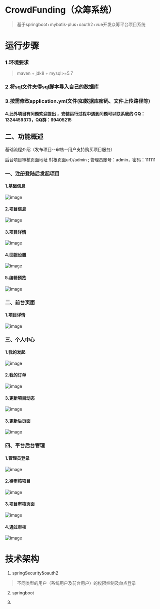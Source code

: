 # CrowdFunding（众筹系统）

> 基于springboot+mybatis-plus+oauth2+vue开发众筹平台项目系统
>

# 运行步骤
### 1.环境要求
> maven + jdk8 + mysql>=5.7
### 2.将sql文件夹得sql脚本导入自己的数据库
### 3.按需修改application.yml文件(如数据库密码、文件上传路径等)

#### 4.此外项目有问题欢迎提出 ，安装运行过程中遇到问题可以联系我的 QQ：1324459373，QQ群：69405215



## 二、功能概述

基础流程介绍（发布项目--审核--用户支持购买项目服务）

后台项目审核页面地址  ${根页面url}/admin   ; 管理员账号：admin，密码：111111

### 一、注册登陆后发起项目
#### 1.基础信息
![image](images/1.%E5%8F%91%E8%B5%B7%E9%A1%B9%E7%9B%AE-%E5%9F%BA%E7%A1%80%E4%BF%A1%E6%81%AF.png)
#### 2.项目信息
![image](images/2.%E5%8F%91%E8%B5%B7%E9%A1%B9%E7%9B%AE-%E9%A1%B9%E7%9B%AE%E4%BF%A1%E6%81%AF.png)
#### 3.项目详情
![image](images/3.%E5%8F%91%E8%B5%B7%E9%A1%B9%E7%9B%AE-%E9%A1%B9%E7%9B%AE%E8%AF%A6%E6%83%85.png)
#### 4.回报设置
![image](images/4.%E5%8F%91%E8%B5%B7%E9%A1%B9%E7%9B%AE-%E5%9B%9E%E6%8A%A5%E8%AE%BE%E7%BD%AE.png)
#### 5.编辑预览
![image](images/5.%E5%8F%91%E8%B5%B7%E9%A1%B9%E7%9B%AE-%E7%BC%96%E8%BE%91%E9%A2%84%E8%A7%88.png)

### 二、前台页面
#### 1.项目详情
![image](images/13.%E6%B5%8B%E8%AF%95%E9%A1%B9%E7%9B%AE%20-%E8%AF%A6%E6%83%85%E9%A1%B5.png)
### 三、个人中心
#### 1.我的发起
![image](images/6.%E4%B8%AA%E4%BA%BA%E4%BF%A1%E6%81%AF-%E6%88%91%E7%9A%84%E5%8F%91%E8%B5%B7.png)
#### 2.我的订单
![image](images/14.%E4%B8%AA%E4%BA%BA%E4%BF%A1%E6%81%AF-%E6%88%91%E7%9A%84%E8%AE%A2%E5%8D%95.png)
#### 3.更新项目动态
![image](images/11.%E5%8F%91%E8%B5%B7%E8%80%85%E6%9B%B4%E6%96%B0%E9%A1%B9%E7%9B%AE%E5%8A%A8%E6%80%81.png)
#### 3.更新后页面
![image](images/12.%E6%9B%B4%E6%96%B0%E8%BF%9B%E5%B1%95%E5%90%8E.png)

### 四、平台后台管理
#### 1.管理员登录
![image](images/7.%E7%AE%A1%E7%90%86%E5%91%98%E7%99%BB%E9%99%86%E9%A1%B5%E9%9D%A2.png)
#### 2.待审核项目
![image](images/8.%E5%90%8E%E5%8F%B0%E7%AE%A1%E7%90%86%E4%B8%AD%E5%BF%83-%E5%BE%85%E5%AE%A1%E6%A0%B8%E9%A1%B9%E7%9B%AE.png)
#### 3.项目审核页面
![image](images/9.%E9%A1%B9%E7%9B%AE%E5%AE%A1%E6%A0%B8%E9%A1%B5%E9%9D%A2.png)
#### 4.通过审核
![image](images/10.%E9%80%9A%E8%BF%87%E5%AE%A1%E6%A0%B8.png)



# 技术架构

1. springSecurity&oauth2
> 不同类型的用户（系统用户及前台用户）的权限控制及单点登录
>

2. springboot

3.